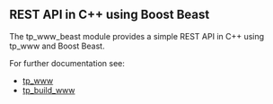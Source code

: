 ## REST API in C++ using Boost Beast
The tp_www_beast module provides a simple REST API in C++ using tp_www and Boost Beast.

For further documentation see:
* [tp_www](https://github.com/tdp-libs/tp_www/)
* [tp_build_www](https://github.com/tdp-libs/tp_build_www/)
